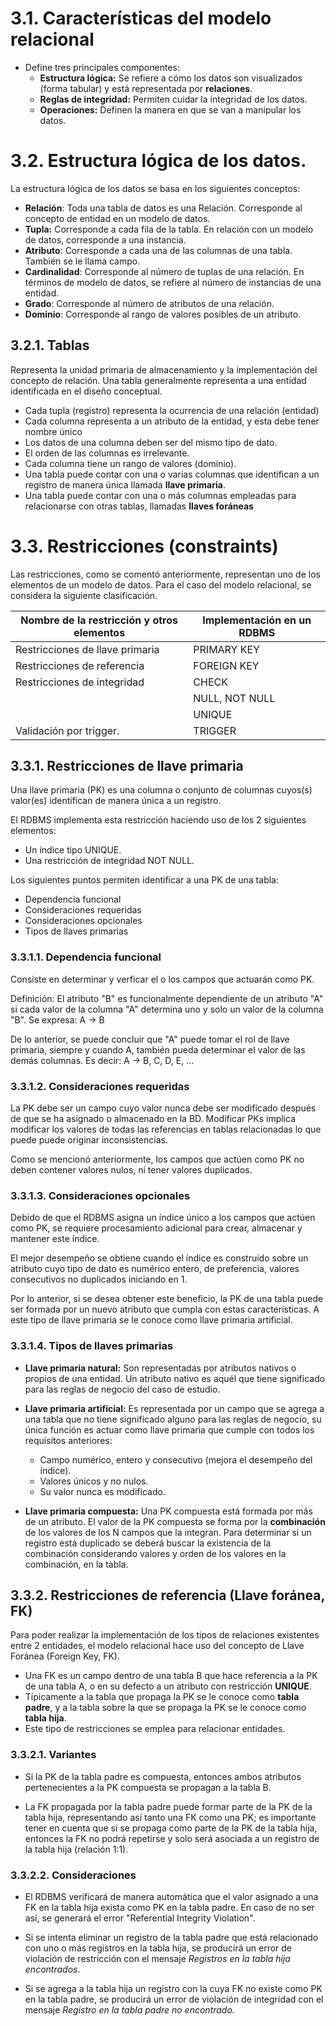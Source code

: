 # 3.1. Características del modelo relacional

- Define tres principales componentes:
  - **Estructura lógica:** Se refiere a cómo los datos son visualizados (forma tabular) y está representada por **relaciones**.
  - **Reglas de integridad:** Permiten cuidar la integridad de los datos.
  - **Operaciones:** Definen la manera en que se van a manipular los datos.

# 3.2. Estructura lógica de los datos.

La estructura lógica de los datos se basa en los siguientes conceptos:

- **Relación**: Toda una tabla de datos es una Relación. Corresponde al concepto de entidad en un modelo de datos.
- **Tupla:** Corresponde a cada fila de la tabla. En relación con un modelo de datos, corresponde a una instancia.
- **Atributo**: Corresponde a cada una de las columnas de una tabla. También se le llama campo.
- **Cardinalidad**: Corresponde al número de tuplas de una relación. En términos de modelo de datos, se refiere al número de instancias de una entidad.
- **Grado**: Corresponde al número de atributos de una relación.
- **Dominio**: Corresponde al rango de valores posibles de un atributo.

## 3.2.1. Tablas

Representa la unidad primaria de almacenamiento y la implementación del concepto de relación. Una tabla generalmente representa a una entidad identificada en el diseño conceptual.

- Cada tupla (registro) representa la ocurrencia de una relación (entidad)
- Cada columna representa a un atributo de la entidad, y esta debe tener nombre único
- Los datos de una columna deben ser del mismo tipo de dato.
- El orden de las columnas es irrelevante.
- Cada columna tiene un rango de valores (dominio).
- Una tabla puede contar con una o varias columnas que identifican a un registro de manera única llamada **llave primaria**.
- Una tabla puede contar con una o más columnas empleadas para relacionarse con otras tablas, llamadas **llaves foráneas**

# 3.3. Restricciones (constraints)

Las restricciones, como se comentó anteriormente, representan uno de los elementos de un modelo de datos. Para el caso del modelo relacional, se considera la siguiente clasificación.

| Nombre de la restricción y otros elementos | Implementación en un RDBMS |
| ------------------------------------------ | -------------------------- |
| Restricciones de llave primaria            | PRIMARY KEY                |
| Restricciones de referencia                | FOREIGN KEY                |
| Restricciones de integridad                | CHECK                      |
|                                            | NULL, NOT NULL             |
|                                            | UNIQUE                     |
| Validación por trigger.                    | TRIGGER                    |

## 3.3.1. Restricciones de llave primaria

Una llave primaria (PK) es una columna o conjunto de columnas cuyos(s) valor(es) identifican de manera única a un registro.

El RDBMS implementa esta restricción haciendo uso de los 2 siguientes elementos:

- Un índice tipo UNIQUE.
- Una restricción de integridad NOT NULL.

Los siguientes puntos permiten identificar a una PK de una tabla:

- Dependencia funcional
- Consideraciones requeridas
- Consideraciones opcionales
- Tipos de llaves primarias

### 3.3.1.1. Dependencia funcional

Consiste en determinar y verficar el o los campos que actuarán como PK.

Definición: El atributo "B" es funcionalmente dependiente de un atributo "A" si cada valor de la columna "A" determina uno y solo un valor de la columna "B". Se expresa: A -> B

De lo anterior, se puede concluir que "A" puede tomar el rol de llave primaria, siempre y cuando A, también pueda determinar el valor de las demás columnas. Es decir: A -> B, C, D, E, ...

### 3.3.1.2. Consideraciones requeridas

La PK debe ser un campo cuyo valor nunca debe ser modificado después de que se ha asignado o almacenado en la BD. Modificar PKs implica modificar los valores de todas las referencias en tablas relacionadas lo que puede puede originar inconsistencias.

Como se mencionó anteriormente, los campos que actúen como PK no deben contener valores nulos, ni tener valores duplicados.

### 3.3.1.3. Consideraciones opcionales

Debido de que el RDBMS asigna un índice único a los campos que actúen como PK, se requiere procesamiento adicional para crear, almacenar y mantener este índice.

El mejor desempeño se obtiene cuando el índice es construido sobre un atributo cuyo tipo de dato es numérico entero, de preferencia, valores consecutivos no duplicados iniciando en 1.

Por lo anterior, si se desea obtener este beneficio, la PK de una tabla puede ser formada por un nuevo atributo que cumpla con estas características. A este tipo de llave primaria se le conoce como llave primaria artificial.

### 3.3.1.4. Tipos de llaves primarias

- **Llave primaria natural:** Son representadas por atributos nativos o propios de una entidad. Un atributo nativo es aquél que tiene significado para las reglas de negocio del caso de estudio.

- **Llave primaria artificial:** Es representada por un campo que se agrega a una tabla que no tiene significado alguno para las reglas de negocio, su única función es actuar como llave primaria que cumple con todos los requisitos anteriores:

  - Campo numérico, entero y consecutivo (mejora el desempeño del índice).
  - Valores únicos y no nulos.
  - Su valor nunca es modificado.

- **Llave primaria compuesta:** Una PK compuesta está formada por más de un atributo. El valor de la PK compuesta se forma por la **combinación** de los valores de los N campos que la integran. Para determinar si un registro está duplicado se deberá buscar la existencia de la combinación considerando valores y orden de los valores en la combinación, en la tabla.

## 3.3.2. Restricciones de referencia (Llave foránea, FK)

Para poder realizar la implementación de los tipos de relaciones existentes entre 2 entidades, el modelo relacional hace uso del concepto de Llave Foránea (Foreign Key, FK).

- Una FK es un campo dentro de una tabla B que hace referencia a la PK de una tabla A, o en su defecto a un atributo con restricción **UNIQUE**.
- Típicamente a la tabla que propaga la PK se le conoce como **tabla padre**, y a la tabla sobre la que se propaga la PK se le conoce como **tabla hija**.
- Este tipo de restricciones se emplea para relacionar entidades.

### 3.3.2.1. Variantes

- Si la PK de la tabla padre es compuesta, entonces ambos atributos pertenecientes a la PK compuesta se propagan a la tabla B.

- La FK propagada por la tabla padre puede formar parte de la PK de la tabla hija, representando así tanto una FK como una PK; es importante tener en cuenta que si se propaga como parte de la PK de la tabla hija, entonces la FK no podrá repetirse y solo será asociada a un registro de la tabla hija (relación 1:1).

### 3.3.2.2. Consideraciones

- El RDBMS verificará de manera automática que el valor asignado a una FK en la tabla hija exista como PK en la tabla padre. En caso de no ser así, se generará el error "Referential Integrity Violation".

- Si se intenta eliminar un registro de la tabla padre que está relacionado con uno o más registros en la tabla hija, se producirá un error de violación de restricción con el mensaje _Registros en la tabla hija encontrados_.

- Si se agrega a la tabla hija un registro con la cuya FK no existe como PK en la tabla padre, se producirá un error de violación de integridad con el mensaje _Registro en la tabla padre no encontrado._
